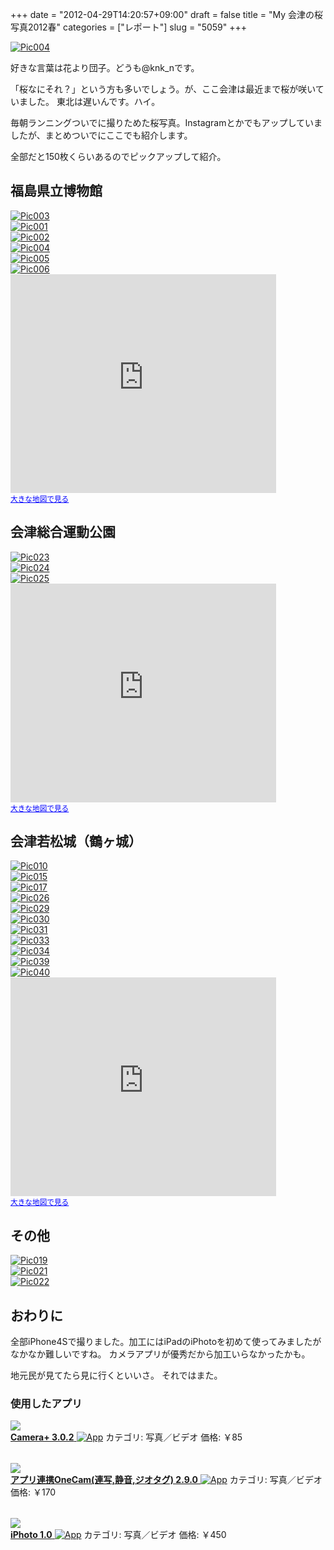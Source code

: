 +++
date = "2012-04-29T14:20:57+09:00"
draft = false
title = "My 会津の桜写真2012春"
categories = ["レポート"]
slug = "5059"
+++

<div class="center"><a href="http://knk-n.com/wp-content/uploads/2012/04/pic004.jpg"><img src="http://knk-n.com/wp-content/uploads/2012/04/pic004.jpg" alt="Pic004" title="pic004.jpg" border="0" width="" height="" /></a></div>

好きな言葉は花より団子。どうも@knk_nです。

「桜なにそれ？」という方も多いでしょう。が、ここ会津は最近まで桜が咲いていました。
東北は遅いんです。ハイ。

毎朝ランニングついでに撮りためた桜写真。Instagramとかでもアップしていましたが、まとめついでにここでも紹介します。

全部だと150枚くらいあるのでピックアップして紹介。<!--more--><h2>福島県立博物館</h2>

<div class="center"><a href="http://knk-n.com/wp-content/uploads/2012/04/pic003.jpg"><img src="http://knk-n.com/wp-content/uploads/2012/04/pic003.jpg" alt="Pic003" title="pic003.jpg" border="0" width="" height="" /></a></div>

<div class="center"><a href="http://knk-n.com/wp-content/uploads/2012/04/pic001.jpg"><img src="http://knk-n.com/wp-content/uploads/2012/04/pic001.jpg" alt="Pic001" title="pic001.jpg" border="0" width="" height="" /></a></div>

<div class="center"><a href="http://knk-n.com/wp-content/uploads/2012/04/pic002.jpg"><img src="http://knk-n.com/wp-content/uploads/2012/04/pic002.jpg" alt="Pic002" title="pic002.jpg" border="0" width="" height="" /></a></div>

<div class="center"><a href="http://knk-n.com/wp-content/uploads/2012/04/pic004.jpg"><img src="http://knk-n.com/wp-content/uploads/2012/04/pic004.jpg" alt="Pic004" title="pic004.jpg" border="0" width="" height="" /></a></div>

<div class="center"><a href="http://knk-n.com/wp-content/uploads/2012/04/pic005.jpg"><img src="http://knk-n.com/wp-content/uploads/2012/04/pic005.jpg" alt="Pic005" title="pic005.jpg" border="0" width="" height="" /></a></div>

<div class="center"><a href="http://knk-n.com/wp-content/uploads/2012/04/pic006.jpg"><img src="http://knk-n.com/wp-content/uploads/2012/04/pic006.jpg" alt="Pic006" title="pic006.jpg" border="0" width="" height="" /></a></div>

<iframe width="425" height="350" frameborder="0" scrolling="no" marginheight="0" marginwidth="0" src="http://maps.google.co.jp/maps?hl=ja&amp;ie=UTF8&amp;q=%E7%A6%8F%E5%B3%B6%E7%9C%8C%E7%AB%8B%E5%8D%9A%E7%89%A9%E9%A4%A8&amp;fb=1&amp;gl=jp&amp;hq=%E7%A6%8F%E5%B3%B6%E7%9C%8C%E7%AB%8B%E5%8D%9A%E7%89%A9%E9%A4%A8&amp;hnear=0x5f8a8ed12a3a4dd9:0xc064d0fc14fe346,%E7%A6%8F%E5%B3%B6%E7%9C%8C%E7%A6%8F%E5%B3%B6%E5%B8%82&amp;cid=0,0,16447621560849026840&amp;t=m&amp;iwloc=A&amp;brcurrent=3,0x5f8a85ef65000f5b:0xa6d5ccd972497ef2,0&amp;ll=37.768368,140.456588&amp;spn=0.006295,0.006295&amp;output=embed"></iframe><br /><small><a href="http://maps.google.co.jp/maps?hl=ja&amp;ie=UTF8&amp;q=%E7%A6%8F%E5%B3%B6%E7%9C%8C%E7%AB%8B%E5%8D%9A%E7%89%A9%E9%A4%A8&amp;fb=1&amp;gl=jp&amp;hq=%E7%A6%8F%E5%B3%B6%E7%9C%8C%E7%AB%8B%E5%8D%9A%E7%89%A9%E9%A4%A8&amp;hnear=0x5f8a8ed12a3a4dd9:0xc064d0fc14fe346,%E7%A6%8F%E5%B3%B6%E7%9C%8C%E7%A6%8F%E5%B3%B6%E5%B8%82&amp;cid=0,0,16447621560849026840&amp;t=m&amp;iwloc=A&amp;brcurrent=3,0x5f8a85ef65000f5b:0xa6d5ccd972497ef2,0&amp;ll=37.768368,140.456588&amp;spn=0.006295,0.006295&amp;source=embed" style="color:#0000FF;text-align:left">大きな地図で見る</a></small>

<h2>会津総合運動公園</h2>
<div class="center"><a href="http://knk-n.com/wp-content/uploads/2012/04/pic023.jpg"><img src="http://knk-n.com/wp-content/uploads/2012/04/pic023.jpg" alt="Pic023" title="pic023.jpg" border="0" width="" height="" /></a></div>

<div class="center"><a href="http://knk-n.com/wp-content/uploads/2012/04/pic024.jpg"><img src="http://knk-n.com/wp-content/uploads/2012/04/pic024.jpg" alt="Pic024" title="pic024.jpg" border="0" width="" height="" /></a></div>

<div class="center"><a href="http://knk-n.com/wp-content/uploads/2012/04/pic025.jpg"><img src="http://knk-n.com/wp-content/uploads/2012/04/pic025.jpg" alt="Pic025" title="pic025.jpg" border="0" width="" height="" /></a></div>

<iframe width="425" height="350" frameborder="0" scrolling="no" marginheight="0" marginwidth="0" src="http://maps.google.co.jp/maps?hl=ja&amp;ie=UTF8&amp;q=%E4%BC%9A%E6%B4%A5%E7%B7%8F%E5%90%88%E9%81%8B%E5%8B%95%E5%85%AC%E5%9C%92&amp;fb=1&amp;gl=jp&amp;hq=%E4%BC%9A%E6%B4%A5%E7%B7%8F%E5%90%88%E9%81%8B%E5%8B%95%E5%85%AC%E5%9C%92&amp;hnear=%E4%BC%9A%E6%B4%A5%E7%B7%8F%E5%90%88%E9%81%8B%E5%8B%95%E5%85%AC%E5%9C%92&amp;cid=0,0,9436488894895480199&amp;t=m&amp;iwloc=A&amp;brcurrent=3,0x5ff5544cfe1180a7:0x85719191f3c03cbe,0&amp;ll=37.462017,139.926069&amp;spn=0.006295,0.006295&amp;output=embed"></iframe><br /><small><a href="http://maps.google.co.jp/maps?hl=ja&amp;ie=UTF8&amp;q=%E4%BC%9A%E6%B4%A5%E7%B7%8F%E5%90%88%E9%81%8B%E5%8B%95%E5%85%AC%E5%9C%92&amp;fb=1&amp;gl=jp&amp;hq=%E4%BC%9A%E6%B4%A5%E7%B7%8F%E5%90%88%E9%81%8B%E5%8B%95%E5%85%AC%E5%9C%92&amp;hnear=%E4%BC%9A%E6%B4%A5%E7%B7%8F%E5%90%88%E9%81%8B%E5%8B%95%E5%85%AC%E5%9C%92&amp;cid=0,0,9436488894895480199&amp;t=m&amp;iwloc=A&amp;brcurrent=3,0x5ff5544cfe1180a7:0x85719191f3c03cbe,0&amp;ll=37.462017,139.926069&amp;spn=0.006295,0.006295&amp;source=embed" style="color:#0000FF;text-align:left">大きな地図で見る</a></small>

<h2>会津若松城（鶴ヶ城）</h2>

<div class="center"><a href="http://knk-n.com/wp-content/uploads/2012/04/pic010.jpg"><img src="http://knk-n.com/wp-content/uploads/2012/04/pic010.jpg" alt="Pic010" title="pic010.jpg" border="0" width="" height="" /></a></div>

<div class="center"><a href="http://knk-n.com/wp-content/uploads/2012/04/pic015.jpg"><img src="http://knk-n.com/wp-content/uploads/2012/04/pic015.jpg" alt="Pic015" title="pic015.jpg" border="0" width="" height="" /></a></div>

<div class="center"><a href="http://knk-n.com/wp-content/uploads/2012/04/pic017.jpg"><img src="http://knk-n.com/wp-content/uploads/2012/04/pic017.jpg" alt="Pic017" title="pic017.jpg" border="0" width="" height="" /></a></div>

<div class="center"><a href="http://knk-n.com/wp-content/uploads/2012/04/pic026.jpg"><img src="http://knk-n.com/wp-content/uploads/2012/04/pic026.jpg" alt="Pic026" title="pic026.jpg" border="0" width="" height="" /></a></div>

<div class="center"><a href="http://knk-n.com/wp-content/uploads/2012/04/pic029.jpg"><img src="http://knk-n.com/wp-content/uploads/2012/04/pic029.jpg" alt="Pic029" title="pic029.jpg" border="0" width="" height="" /></a></div>

<div class="center"><a href="http://knk-n.com/wp-content/uploads/2012/04/pic030.jpg"><img src="http://knk-n.com/wp-content/uploads/2012/04/pic030.jpg" alt="Pic030" title="pic030.jpg" border="0" width="" height="" /></a></div>

<div class="center"><a href="http://knk-n.com/wp-content/uploads/2012/04/pic031.jpg"><img src="http://knk-n.com/wp-content/uploads/2012/04/pic031.jpg" alt="Pic031" title="pic031.jpg" border="0" width="" height="" /></a></div>

<div class="center"><a href="http://knk-n.com/wp-content/uploads/2012/04/pic033.jpg"><img src="http://knk-n.com/wp-content/uploads/2012/04/pic033.jpg" alt="Pic033" title="pic033.jpg" border="0" width="" height="" /></a></div>

<div class="center"><a href="http://knk-n.com/wp-content/uploads/2012/04/pic034.jpg"><img src="http://knk-n.com/wp-content/uploads/2012/04/pic034.jpg" alt="Pic034" title="pic034.jpg" border="0" width="" height="" /></a></div>

<div class="center"><a href="http://knk-n.com/wp-content/uploads/2012/04/pic039.jpg"><img src="http://knk-n.com/wp-content/uploads/2012/04/pic039.jpg" alt="Pic039" title="pic039.jpg" border="0" width="" height="" /></a></div>

<div class="center"><a href="http://knk-n.com/wp-content/uploads/2012/04/pic040.jpg"><img src="http://knk-n.com/wp-content/uploads/2012/04/pic040.jpg" alt="Pic040" title="pic040.jpg" border="0" width="" height="" /></a></div>

<iframe width="425" height="350" frameborder="0" scrolling="no" marginheight="0" marginwidth="0" src="http://maps.google.co.jp/maps?f=q&amp;source=s_q&amp;hl=ja&amp;geocode=&amp;q=%E4%BC%9A%E6%B4%A5%E8%8B%A5%E6%9D%BE%E5%9F%8E&amp;aq=&amp;sll=37.462017,139.926069&amp;sspn=0.014699,0.017509&amp;gl=jp&amp;brcurrent=3,0x5ff5557bcf3d9b33:0x5d60e4d3d3208141,0&amp;ie=UTF8&amp;hq=%E4%BC%9A%E6%B4%A5%E8%8B%A5%E6%9D%BE%E5%9F%8E&amp;t=m&amp;z=14&amp;iwloc=A&amp;cid=7457046999297240715&amp;ll=37.48773,139.929809&amp;output=embed"></iframe><br /><small><a href="http://maps.google.co.jp/maps?f=q&amp;source=embed&amp;hl=ja&amp;geocode=&amp;q=%E4%BC%9A%E6%B4%A5%E8%8B%A5%E6%9D%BE%E5%9F%8E&amp;aq=&amp;sll=37.462017,139.926069&amp;sspn=0.014699,0.017509&amp;gl=jp&amp;brcurrent=3,0x5ff5557bcf3d9b33:0x5d60e4d3d3208141,0&amp;ie=UTF8&amp;hq=%E4%BC%9A%E6%B4%A5%E8%8B%A5%E6%9D%BE%E5%9F%8E&amp;t=m&amp;z=14&amp;iwloc=A&amp;cid=7457046999297240715&amp;ll=37.48773,139.929809" style="color:#0000FF;text-align:left">大きな地図で見る</a></small>

<h2>その他</h2>
<div class="center"><a href="http://knk-n.com/wp-content/uploads/2012/04/pic019.jpg"><img src="http://knk-n.com/wp-content/uploads/2012/04/pic019.jpg" alt="Pic019" title="pic019.jpg" border="0" width="" height="" /></a></div>

<div class="center"><a href="http://knk-n.com/wp-content/uploads/2012/04/pic021.jpg"><img src="http://knk-n.com/wp-content/uploads/2012/04/pic021.jpg" alt="Pic021" title="pic021.jpg" border="0" width="" height="" /></a></div>

<div class="center"><a href="http://knk-n.com/wp-content/uploads/2012/04/pic022.jpg"><img src="http://knk-n.com/wp-content/uploads/2012/04/pic022.jpg" alt="Pic022" title="pic022.jpg" border="0" width="" height="" /></a></div>

<h2>おわりに</h2>
全部iPhone4Sで撮りました。加工にはiPadのiPhotoを初めて使ってみましたがなかなか難しいですね。
カメラアプリが優秀だから加工いらなかったかも。

地元民が見てたら見に行くといいさ。
それではまた。

<h3>使用したアプリ</h3>
<table class="appstorehelper">
<a href="http://itunes.apple.com/jp/app/camera+/id329670577?mt=8&uo=4" rel="nofollow" target="_blank"><img class="appstorehelper_appicn" src="http://a3.mzstatic.com/us/r1000/110/Purple/v4/68/4c/7f/684c7fb6-d903-dc7d-9528-e5520ac8092a/mzm.jszhtrie.png" />
<div class="appstorehelper_text"><b>Camera+ 3.0.2</b> <img alt="App" src="http://ax.phobos.apple.com.edgesuite.net/ja_jp/images/web/linkmaker/badge_appstore-sm.gif" style="vertical-align: text-bottom;" /></b></a>
カテゴリ: 写真／ビデオ
価格: &#65509;85<br clear="all" /></div>
</table>
<table class="appstorehelper">
<a href="http://itunes.apple.com/jp/app/apuri-lian-xieonecam-lian/id422845617?mt=8&uo=4" rel="nofollow" target="_blank"><img class="appstorehelper_appicn" src="http://a1.mzstatic.com/us/r1000/099/Purple/v4/db/7a/18/db7a1878-c3b3-b6d7-57b7-9275683d56d8/mzl.cfzsxgpd.png" />
<div class="appstorehelper_text"><b>アプリ連携OneCam(連写,静音,ジオタグ) 2.9.0</b> <img alt="App" src="http://ax.phobos.apple.com.edgesuite.net/ja_jp/images/web/linkmaker/badge_appstore-sm.gif" style="vertical-align: text-bottom;" /></b></a>
カテゴリ: 写真／ビデオ
価格: &#65509;170<br clear="all" /></div>
</table>
<table class="appstorehelper">
<a href="http://itunes.apple.com/jp/app/iphoto/id497786065?mt=8&uo=4" rel="nofollow" target="_blank"><img class="appstorehelper_appicn" src="http://a1.mzstatic.com/us/r1000/116/Purple/bf/e0/fc/mzm.kwwpehll.png" />
<div class="appstorehelper_text"><b>iPhoto 
1.0</b> <img alt="App" src="http://ax.phobos.apple.com.edgesuite.net/ja_jp/images/web/linkmaker/badge_appstore-sm.gif" style="vertical-align: text-bottom;" /></b></a>
カテゴリ: 写真／ビデオ
価格: &#65509;450<br clear="all" /></div>
</table>

